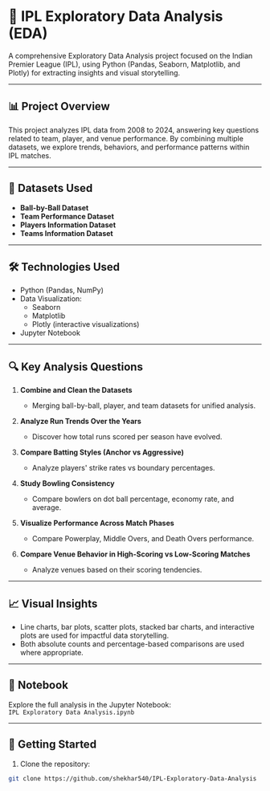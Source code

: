 # 🏏 IPL Exploratory Data Analysis (EDA)

A comprehensive Exploratory Data Analysis project focused on the Indian Premier League (IPL), using Python (Pandas, Seaborn, Matplotlib, and Plotly) for extracting insights and visual storytelling.

---

## 📊 Project Overview

This project analyzes IPL data from 2008 to 2024, answering key questions related to team, player, and venue performance. By combining multiple datasets, we explore trends, behaviors, and performance patterns within IPL matches.

---

## 📂 Datasets Used

- **Ball-by-Ball Dataset**  
- **Team Performance Dataset**  
- **Players Information Dataset**  
- **Teams Information Dataset**

---

## 🛠️ Technologies Used

- Python (Pandas, NumPy)
- Data Visualization:
  - Seaborn
  - Matplotlib
  - Plotly (interactive visualizations)
- Jupyter Notebook

---

## 🔍 Key Analysis Questions

1. **Combine and Clean the Datasets**  
   - Merging ball-by-ball, player, and team datasets for unified analysis.

2. **Analyze Run Trends Over the Years**  
   - Discover how total runs scored per season have evolved.

3. **Compare Batting Styles (Anchor vs Aggressive)**  
   - Analyze players' strike rates vs boundary percentages.

4. **Study Bowling Consistency**  
   - Compare bowlers on dot ball percentage, economy rate, and average.

5. **Visualize Performance Across Match Phases**  
   - Compare Powerplay, Middle Overs, and Death Overs performance.

6. **Compare Venue Behavior in High-Scoring vs Low-Scoring Matches**  
   - Analyze venues based on their scoring tendencies.

---

## 📈 Visual Insights

- Line charts, bar plots, scatter plots, stacked bar charts, and interactive plots are used for impactful data storytelling.
- Both absolute counts and percentage-based comparisons are used where appropriate.

---

## 📑 Notebook

Explore the full analysis in the Jupyter Notebook:  
`IPL Exploratory Data Analysis.ipynb`

---

## 🚀 Getting Started

1. Clone the repository:
```bash
git clone https://github.com/shekhar540/IPL-Exploratory-Data-Analysis
